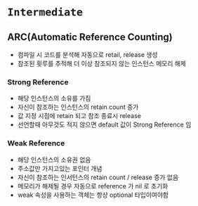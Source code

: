 # ``Intermediate``

## ARC(Automatic Reference Counting)

- 컴파일 시 코드를 분석해 자동으로 retail, release 생성
- 참조된 횟루를 추적해 더 이상 참조되지 않는 인스턴스 메모리 해제

### Strong Reference

- 해당 인스턴스의 소유를 가짐
- 자신이 참조하는 인스턴스의 retain count 증가
- 값 지정 시점에 retain 되고 참조 종료시 release
- 선언할때 아무것도 적지 않으면 default 값이 Strong Reference 임

### Weak Reference

- 해당 인스턴스의 소유권 없음
- 주소값만 가지고있는 포인터 개념
- 자신이 참조하는 인서턴스의 retain count / release 증가 없음
- 메모리가 해제될 경우 자동으로 reference 가 nil 로 초기화
- weak 속성을 사용하는 객체는 항상 optional 타입이여야함
